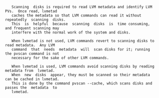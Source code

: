        Scanning  disks is required to read LVM metadata and identify LVM PVs.  Once read, lvmetad
       caches the metadata so that LVM commands can read it without  repeatedly  scanning  disks.
       This  is  helpful  because  scanning  disks  is  time consuming, and frequent scanning may
       interfere with the normal work of the system and disks.

       When lvmetad is not used, LVM commands revert to scanning disks to read metadata.  Any LVM
       command  that  needs  metadata  will  scan disks for it; running the pvscan command is not
       necessary for the sake of other LVM commands.

       When lvmetad is used, LVM commands avoid scanning disks by reading metadata from  lvmetad.
       When  new  disks  appear, they must be scanned so their metadata can be cached in lvmetad.
       This is done by the command pvscan --cache, which scans disks and passes the  metadata  to
       lvmetad.
